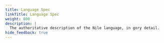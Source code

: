 ```yaml
---
title: Language Spec
linkTitle: Language Spec
weight: 800
description: |
  The authoritative description of the Nile language, in gory detail.
hide_feedback: true
---
```


